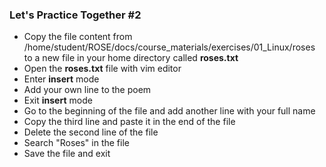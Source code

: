 ### Let's Practice Together \#2

- Copy the file content from /home/student/ROSE/docs/course_materials/exercises/01_Linux/roses to a new file in your home directory called **roses.txt**
- Open the **roses.txt** file with vim editor
- Enter **insert** mode
- Add your own line to the poem
- Exit **insert** mode
- Go to the beginning of the file and add another line with your full name
- Copy the third line and paste it in the end of the file
- Delete the second line of the file
- Search "Roses" in the file
- Save the file and exit
